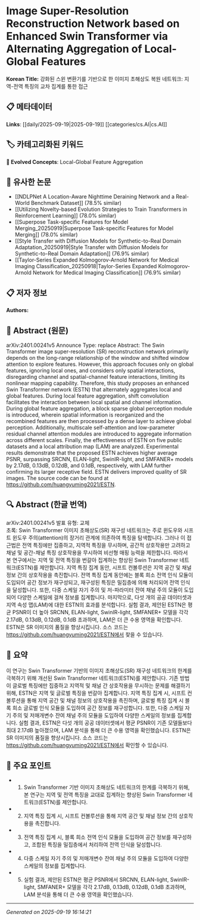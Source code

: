 
# Image Super-Resolution Reconstruction Network based on Enhanced Swin Transformer via Alternating Aggregation of Local-Global Features

**Korean Title:** 강화된 스윈 변환기를 기반으로 한 이미지 초해상도 복원 네트워크: 지역-전역 특징의 교차 집계를 통한 접근

## 📋 메타데이터

**Links**: [[daily/2025-09-19|2025-09-19]] [[categories/cs.AI|cs.AI]]

## 🏷️ 카테고리화된 키워드
**🚀 Evolved Concepts**: Local-Global Feature Aggregation

## 🔗 유사한 논문
- [[NDLPNet A Location-Aware Nighttime Deraining Network and a Real-World Benchmark Dataset]] (78.5% similar)
- [[Utilizing Novelty-based Evolution Strategies to Train Transformers in Reinforcement Learning]] (78.0% similar)
- [[Superpose Task-specific Features for Model Merging_20250919|Superpose Task-specific Features for Model Merging]] (78.0% similar)
- [[Style Transfer with Diffusion Models for Synthetic-to-Real Domain Adaptation_20250919|Style Transfer with Diffusion Models for Synthetic-to-Real Domain Adaptation]] (76.9% similar)
- [[Taylor-Series Expanded Kolmogorov-Arnold Network for Medical Imaging Classification_20250918|Taylor-Series Expanded Kolmogorov-Arnold Network for Medical Imaging Classification]] (76.9% similar)

## 📋 저자 정보

**Authors:** 

## 📄 Abstract (원문)

arXiv:2401.00241v5 Announce Type: replace 
Abstract: The Swin Transformer image super-resolution (SR) reconstruction network primarily depends on the long-range relationship of the window and shifted window attention to explore features. However, this approach focuses only on global features, ignoring local ones, and considers only spatial interactions, disregarding channel and spatial-channel feature interactions, limiting its nonlinear mapping capability. Therefore, this study proposes an enhanced Swin Transformer network (ESTN) that alternately aggregates local and global features. During local feature aggregation, shift convolution facilitates the interaction between local spatial and channel information. During global feature aggregation, a block sparse global perception module is introduced, wherein spatial information is reorganized and the recombined features are then processed by a dense layer to achieve global perception. Additionally, multiscale self-attention and low-parameter residual channel attention modules are introduced to aggregate information across different scales. Finally, the effectiveness of ESTN on five public datasets and a local attribution map (LAM) are analyzed. Experimental results demonstrate that the proposed ESTN achieves higher average PSNR, surpassing SRCNN, ELAN-light, SwinIR-light, and SMFANER+ models by 2.17dB, 0.13dB, 0.12dB, and 0.1dB, respectively, with LAM further confirming its larger receptive field. ESTN delivers improved quality of SR images. The source code can be found at https://github.com/huangyuming2021/ESTN.

## 🔍 Abstract (한글 번역)

arXiv:2401.00241v5 발표 유형: 교체  
초록: Swin Transformer 이미지 초해상도(SR) 재구성 네트워크는 주로 윈도우와 시프트 윈도우 주의(attention)의 장거리 관계에 의존하여 특징을 탐색합니다. 그러나 이 접근법은 전역 특징에만 집중하고, 지역적 특징을 무시하며, 공간적 상호작용만 고려하고 채널 및 공간-채널 특징 상호작용을 무시하여 비선형 매핑 능력을 제한합니다. 따라서 본 연구에서는 지역 및 전역 특징을 번갈아 집계하는 향상된 Swin Transformer 네트워크(ESTN)를 제안합니다. 지역 특징 집계 동안, 시프트 컨볼루션은 지역 공간 및 채널 정보 간의 상호작용을 촉진합니다. 전역 특징 집계 동안에는 블록 희소 전역 인식 모듈이 도입되어 공간 정보가 재구성되고, 재구성된 특징은 밀집층에 의해 처리되어 전역 인식을 달성합니다. 또한, 다중 스케일 자기 주의 및 저-파라미터 잔여 채널 주의 모듈이 도입되어 다양한 스케일에 걸쳐 정보를 집계합니다. 마지막으로, 다섯 개의 공공 데이터셋과 지역 속성 맵(LAM)에 대한 ESTN의 효과를 분석합니다. 실험 결과, 제안된 ESTN은 평균 PSNR이 더 높아 SRCNN, ELAN-light, SwinIR-light, SMFANER+ 모델을 각각 2.17dB, 0.13dB, 0.12dB, 0.1dB 초과하며, LAM은 더 큰 수용 영역을 확인합니다. ESTN은 SR 이미지의 품질을 향상시킵니다. 소스 코드는 https://github.com/huangyuming2021/ESTN에서 찾을 수 있습니다.

## 📝 요약

이 연구는 Swin Transformer 기반의 이미지 초해상도(SR) 재구성 네트워크의 한계를 극복하기 위해 개선된 Swin Transformer 네트워크(ESTN)를 제안합니다. 기존 방법이 글로벌 특징에만 집중하고 지역적 및 채널 간 상호작용을 무시하는 문제를 해결하기 위해, ESTN은 지역 및 글로벌 특징을 번갈아 집계합니다. 지역 특징 집계 시, 시프트 컨볼루션을 통해 지역 공간 및 채널 정보의 상호작용을 촉진하며, 글로벌 특징 집계 시 블록 희소 글로벌 인식 모듈을 도입하여 공간 정보를 재구성합니다. 또한, 다중 스케일 자기 주의 및 저매개변수 잔여 채널 주의 모듈을 도입하여 다양한 스케일의 정보를 집계합니다. 실험 결과, ESTN은 다섯 개의 공공 데이터셋에서 평균 PSNR이 기존 모델들보다 최대 2.17dB 높아졌으며, LAM 분석을 통해 더 큰 수용 영역을 확인했습니다. ESTN은 SR 이미지의 품질을 향상시킵니다. 소스 코드는 https://github.com/huangyuming2021/ESTN에서 확인할 수 있습니다.

## 🎯 주요 포인트

- 1. Swin Transformer 기반 이미지 초해상도 네트워크의 한계를 극복하기 위해, 본 연구는 지역 및 전역 특징을 교대로 집계하는 향상된 Swin Transformer 네트워크(ESTN)를 제안합니다.

- 2. 지역 특징 집계 시, 시프트 컨볼루션을 통해 지역 공간 및 채널 정보 간의 상호작용을 촉진합니다.

- 3. 전역 특징 집계 시, 블록 희소 전역 인식 모듈을 도입하여 공간 정보를 재구성하고, 조합된 특징을 밀집층에서 처리하여 전역 인식을 달성합니다.

- 4. 다중 스케일 자기 주의 및 저매개변수 잔여 채널 주의 모듈을 도입하여 다양한 스케일의 정보를 집계합니다.

- 5. 실험 결과, 제안된 ESTN은 평균 PSNR에서 SRCNN, ELAN-light, SwinIR-light, SMFANER+ 모델을 각각 2.17dB, 0.13dB, 0.12dB, 0.1dB 초과하며, LAM 분석을 통해 더 큰 수용 영역을 확인했습니다.

---

*Generated on 2025-09-19 16:14:21*
